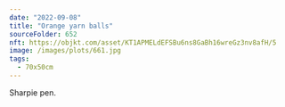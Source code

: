```yaml
---
date: "2022-09-08"
title: "Orange yarn balls"
sourceFolder: 652
nft: https://objkt.com/asset/KT1APMELdEFSBu6ns8GaBh16wreGz3nv8afH/5
image: /images/plots/661.jpg
tags:
  - 70x50cm
---
```


Sharpie pen.
